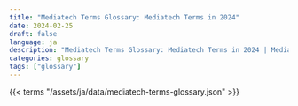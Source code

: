 ```yaml
---
title: "Mediatech Terms Glossary: Mediatech Terms in 2024"  
date: 2024-02-25
draft: false
language: ja
description: "Mediatech Terms Glossary: Mediatech Terms in 2024 | Mediatech Terms Glossary"
categories: glossary
tags: ["glossary"]
---
```


{{< terms "/assets/ja/data/mediatech-terms-glossary.json" >}}